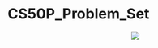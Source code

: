 # CS50P_Problem_Set
<p align="center">
  <img src="[http://some_place.com/image.png](https://pll.harvard.edu/sites/default/files/styles/16_9_large/public/course/CS50P_pll.png?itok=ZBkgBrNn)" />
</p>
